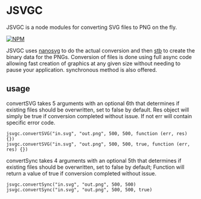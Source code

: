 # JSVGC

JSVGC is a node modules for converting SVG files to PNG on the fly.

[![NPM](https://nodei.co/npm/jsvgc.png?downloads=true&downloadRank=true)](https://nodei.co/npm/jsvgc/)

JSVGC uses [nanosvg](https://github.com/memononen/nanosvg) to do the actual conversion and then [stb](https://github.com/nothings/stb) to create the binary data for the PNGs. Conversion of files is done using full async code allowing fast creation of graphics at any given size without needing to pause your application. synchronous method is also offered.

## usage
convertSVG takes 5 arguments with an optional 6th that determines if existing files should be overwritten, set to false by default.
Res object will simply be true if conversion completed without issue. If not err will contain specific error code.
```
jsvgc.convertSVG("in.svg", "out.png", 500, 500, function (err, res) {})
jsvgc.convertSVG("in.svg", "out.png", 500, 500, true, function (err, res) {})
```

convertSync takes 4 arguments with an optional 5th that determines if existing files should be overwritten, set to false by default;
Function will return a value of true if conversion completed without issue.
```
jsvgc.convertSync("in.svg", "out.png", 500, 500)
jsvgc.convertSync("in.svg", "out.png", 500, 500, true)
```
